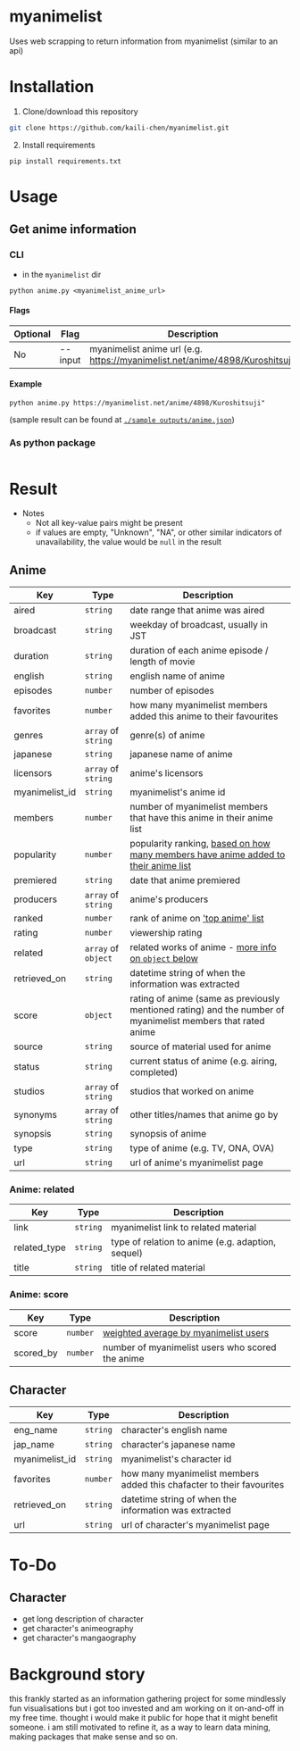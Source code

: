 # myanimelist 
Uses web scrapping to return information from myanimelist (similar to an api)

# Installation
1. Clone/download this repository 
```bash
git clone https://github.com/kaili-chen/myanimelist.git
```
2. Install requirements 
```
pip install requirements.txt
```

# Usage 
## Get anime information
### CLI
* in the `myanimelist` dir
```
python anime.py <myanimelist_anime_url> 
```
#### Flags
| Optional | Flag | Description |
| --- | --- | --- |
| No | --input | myanimelist anime url (e.g. https://myanimelist.net/anime/4898/Kuroshitsuji) |

#### Example
```
python anime.py https://myanimelist.net/anime/4898/Kuroshitsuji"
```
(sample result can be found at [`./sample outputs/anime.json`](https://github.com/kaili-chen/myanimelist/blob/master/sample%20outputs/anime.json))

### As python package
```python

```

# Result
* Notes
    * Not all key-value pairs might be present
    * if values are empty, "Unknown", "NA", or other similar indicators of unavailability, the value would be `null` in the result

## Anime 
| Key | Type | Description |
| --- | --- | --- |
| aired | `string` | date range that anime was aired |
| broadcast | `string` | weekday of broadcast, usually in JST |
| duration | `string` | duration of each anime episode / length of movie |
| english | `string` | english name of anime |
| episodes | `number` | number of episodes |
| favorites | `number` | how many myanimelist members added this anime to their favourites |
| genres | `array` of `string` | genre(s) of anime |
| japanese | `string` |  japanese name of anime |
| licensors | `array` of `string` |anime's licensors |
| myanimelist_id | `string` | myanimelist's anime id |
| members | `number` | number of myanimelist members that have this anime in their anime list |
| popularity | `number` | popularity ranking, [based on how many members have anime added to their anime list](https://myanimelist.net/info.php?go=topanime) |
| premiered | `string` | date that anime premiered |
| producers | `array` of `string` | anime's producers |
| ranked | `number` | rank of anime on ['top anime' list](https://myanimelist.net/info.php?go=topanime)|
| rating | `number` | viewership rating |
| related | `array` of `object` | related works of anime - [more info on `object` below](#anime-related) |
| retrieved_on | `string` | datetime string of when the information was extracted |
| score | `object` | rating of anime (same as previously mentioned rating) and the number of myanimelist members that rated anime |
| source | `string` | source of material used for anime |
| status | `string` | current status of anime (e.g. airing, completed) |
| studios | `array` of `string` | studios that worked on anime |
| synonyms | `array` of `string` | other titles/names that anime go by |
| synopsis | `string` | synopsis of anime |
| type | `string` | type of anime (e.g. TV, ONA, OVA) |
| url | `string` | url of anime's myanimelist page |

### Anime: related
| Key | Type | Description |
| --- | --- | --- |
| link | `string` | myanimelist link to related material |
| related_type | `string` | type of relation to anime (e.g. adaption, sequel) |
| title | `string` | title of related material |

### Anime: score
| Key | Type | Description |
| --- | --- | --- |
| score | `number` | [weighted average by myanimelist users](https://myanimelist.net/info.php?go=topanime) |
| scored_by | `number` | number of myanimelist users who scored the anime |

## Character
| Key | Type | Description |
| --- | --- | --- |
| eng_name | `string` | character's english name |
| jap_name | `string` | character's japanese name |
| myanimelist_id | `string` | myanimelist's character id |
| favorites | `number` | how many myanimelist members added this chafacter to their favourites |
| retrieved_on | `string` | datetime string of when the information was extracted |
| url | `string` | url of character's myanimelist page |

# To-Do
## Character
* get long description of character
* get character's animeography
* get character's mangaography

# Background story
this frankly started as an information gathering project for some mindlessly fun visualisations but i got too invested and am working on it on-and-off in my free time. thought i would make it public for hope that it might benefit someone. i am still motivated to refine it, as a way to learn data mining, making packages that make sense and so on.